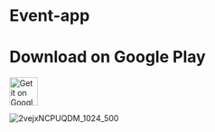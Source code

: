 # Event-app
# Download on Google Play
<a href="https://play.google.com/store/apps/details?id=com.azamovhudstc.eventapp">
<img alt="Get it on Google Play" src="https://play.google.com/intl/en_us/badges/images/apps/en-play-badge.png" height="50px"/></a>

![2vejxNCPUQDM_1024_500](https://user-images.githubusercontent.com/108933534/214035434-4007c6c8-6bd9-4a45-a0c1-e445dbc8c46e.png)
